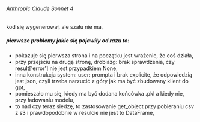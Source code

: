
###### Anthropic Claude Sonnet 4

kod się wygenerował, ale szału nie ma,

##### pierwsze problemy jakie się pojawiły od razu to:

- pokazuje się pierwsza strona i na początku jest wrażenie, że coś działa,
- przy przejściu na drugą stronę, drobiazg: brak sprawdzenia, czy result['error'] nie jest przypadkiem None,
- inna konstrukcja system: user: prompta i brak explicite, że odpowiedzią jest json, czyli trzeba narzucić z góry jak ma być zbudowany klient do gpt,
- pomieszało mu się, kiedy ma być dodana końcówka .pkl a kiedy nie, przy ładowaniu modelu,
- to nad czy teraz siedzę, to zastosowanie get_object przy pobieraniu csv z s3 i prawdopodobnie w resulcie nie jest to DataFrame,
